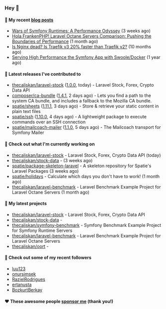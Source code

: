 ### Hey 👋

#### 📜 My recent [blog posts](https://caliskanemre.medium.com/)

- [Wars of Symfony Runtimes: A Performance Odyssey](https://medium.com/beyn-technology/wars-of-symfony-runtimes-a-performance-odyssey-7b0120e8f9e1?source=rss-cf41ab240584------2) (3 weeks ago)
- [Hola FrankenPHP! Laravel Octane Servers Comparison: Pushing the Boundaries of Performance](https://medium.com/beyn-technology/hola-frankenphp-laravel-octane-servers-comparison-pushing-the-boundaries-of-performance-d3e7ad8e652c?source=rss-cf41ab240584------2) (1 month ago)
- [Is Nginx dead? Is Traefik v3 20% faster than Traefik v2?](https://medium.com/beyn-technology/is-nginx-dead-is-traefik-v3-20-faster-than-traefik-v2-f28ffb7eed3e?source=rss-cf41ab240584------2) (10 months ago)
- [Serving High Performance the Symfony App with Swoole/Docker](https://medium.com/beyn-technology/serving-high-performance-the-symfony-app-with-swoole-docker-758d8f176889?source=rss-cf41ab240584------2) (1 year ago)

#### 🔭 Latest releases I've contributed to

- [thecaliskan/laravel-stock](https://github.com/thecaliskan/laravel-stock) ([1.0.0](https://github.com/thecaliskan/laravel-stock/releases/tag/1.0.0), today) - Laravel Stock, Forex, Crypto Data API
- [composer/ca-bundle](https://github.com/composer/ca-bundle) ([1.4.1](https://github.com/composer/ca-bundle/releases/tag/1.4.1), 2 days ago) - Lets you find a path to the system CA bundle, and includes a fallback to the Mozilla CA bundle.
- [spatie/sheets](https://github.com/spatie/sheets) ([1.11.1](https://github.com/spatie/sheets/releases/tag/1.11.1), 3 days ago) - Store &amp; retrieve your static content in plain text files
- [spatie/ssh](https://github.com/spatie/ssh) ([1.10.0](https://github.com/spatie/ssh/releases/tag/1.10.0), 4 days ago) - A lightweight package to execute commands over an SSH connection
- [spatie/mailcoach-mailer](https://github.com/spatie/mailcoach-mailer) ([1.1.0](https://github.com/spatie/mailcoach-mailer/releases/tag/1.1.0), 5 days ago) - The Mailcoach transport for Symfony Mailer

#### 👷 Check out what I'm currently working on

- [thecaliskan/laravel-stock](https://github.com/thecaliskan/laravel-stock) - Laravel Stock, Forex, Crypto Data API (today)
- [thecaliskan/stock-data](https://github.com/thecaliskan/stock-data) -  (3 weeks ago)
- [spatie/package-skeleton-laravel](https://github.com/spatie/package-skeleton-laravel) - A skeleton repository for Spatie&#39;s Laravel Packages (3 weeks ago)
- [spatie/holidays](https://github.com/spatie/holidays) - Calculate which days you don&#39;t have to work! (1 month ago)
- [thecaliskan/laravel-benchmark](https://github.com/thecaliskan/laravel-benchmark) - Laravel Benchmark Example Project for Laravel Octane Servers (1 month ago)

#### 🌱 My latest projects

- [thecaliskan/laravel-stock](https://github.com/thecaliskan/laravel-stock) - Laravel Stock, Forex, Crypto Data API
- [thecaliskan/stock-data](https://github.com/thecaliskan/stock-data) - 
- [thecaliskan/symfony-benchmark](https://github.com/thecaliskan/symfony-benchmark) - Symfony Benchmark Example Project for Symfony Runtime Servers 
- [thecaliskan/laravel-benchmark](https://github.com/thecaliskan/laravel-benchmark) - Laravel Benchmark Example Project for Laravel Octane Servers
- [thecaliskan/oort](https://github.com/thecaliskan/oort) - 

#### 👯 Check out some of my recent followers

- [luu123](https://github.com/luu123)
- [onursimsek](https://github.com/onursimsek)
- [RazielRodrigues](https://github.com/RazielRodrigues)
- [ertanusta](https://github.com/ertanusta)
- [BozkurtBerkay](https://github.com/BozkurtBerkay)

#### ❤️ These awesome people [sponsor me](https://github.com/sponsors/thecaliskan) (thank you!)

